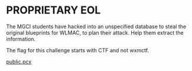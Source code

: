 # PROPRIETARY EOL

The MGCI students have hacked into an unspecified database to steal the original blueprints for WLMAC, to plan their attack. Help them extract the information.

The flag for this challenge starts with CTF and not wxmctf.

[public.pcx](dist/public.pcx)
